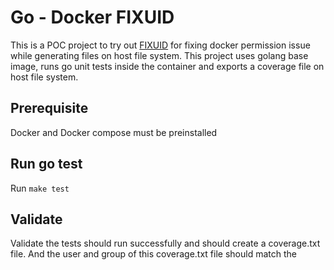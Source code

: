 # Go - Docker FIXUID

This is a POC project to try out [FIXUID](https://github.com/boxboat/fixuid) for fixing docker permission issue while generating files on host file system.
This project uses golang base image, runs go unit tests inside the container and exports a coverage file on host file system.

## Prerequisite

Docker and Docker compose must be preinstalled

## Run go test

Run `make test`

## Validate

Validate the tests should run successfully and should create a coverage.txt file. And the user and group of this coverage.txt file should match the 